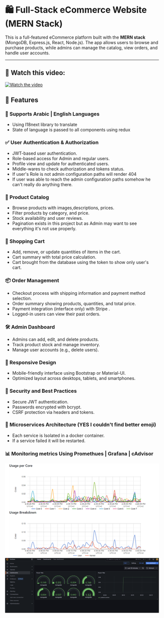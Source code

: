 # 🛍️ Full-Stack eCommerce Website (MERN Stack)

This is a full-featured eCommerce platform built with the **MERN stack** (MongoDB, Express.js, React, Node.js). The app allows users to browse and purchase products, while admins can manage the catalog, view orders, and handle user accounts.

---
## 🚀 Watch this video:
[![Watch the video](https://img.youtube.com/vi/DVaYH5_xxjQ/maxresdefault.jpg)](https://www.youtube.com/watch?v=DVaYH5_xxjQ)

## 🚀 Features

### 🌟 Supports Arabic | English Languages
- Using I18next library to translate 
- State of language is passed to all components using redux

### ✅ User Authentication & Authorization
- JWT-based user authentication.
- Role-based access for Admin and regular users.
- Profile view and update for authenticated users.
- Middle-wares to check authorization and tokens status.
- If user's Role is not admin configuration paths will render 404
- If user was able to reach the admin configuration paths somehow he can't really do anything there.

### 🛒 Product Catalog
- Browse products with images,descriptions, prices.
- Filter products by category, and price.
- Stock availability and user reviews.
- Pagination exists in this project but as Admin may want to see everything it's not use properly.

### 🧺 Shopping Cart
- Add, remove, or update quantities of items in the cart.
- Cart summary with total price calculation.
- Cart brought from the database using the token to show only user's cart.

### 📦 Order Management
- Checkout process with shipping information and payment method selection.
- Order summary showing products, quantities, and total price.
- Payment integration (interface only) with Stripe .
- Logged-in users can view their past orders.

### 🛠️ Admin Dashboard
- Admins can add, edit, and delete products.
- Track product stock and manage inventory.
- Manage user accounts (e.g., delete users).

### 📱 Responsive Design
- Mobile-friendly interface using Bootstrap or Material-UI.
- Optimized layout across desktops, tablets, and smartphones.

### 🔐 Security and Best Practices
- Secure JWT authentication.
- Passwords encrypted with bcrypt.
- CSRF protection via headers and tokens.

### 🤏 Microservices Architecture (YES I couldn't find better emoji)
- Each service is Isolated in a docker container.
- If a service failed it will be restarted.
 
### 📊 Monitoring metrics Using Promethues | Grafana | cAdvisor
![alt text](backend/metrics2.png)
![alt text](backend/metrics.png)